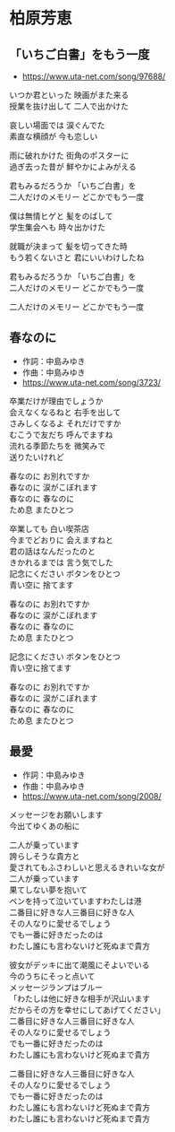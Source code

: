 
# 柏原芳恵

## 「いちご白書」をもう一度

* https://www.uta-net.com/song/97688/

いつか君といった 映画がまた来る<br>
授業を抜け出して 二人で出かけた<br>

哀しい場面では 涙ぐんでた<br>
素直な横顔が 今も恋しい<br>

雨に破れかけた 街角のポスターに<br>
過ぎ去った昔が 鮮やかによみがえる<br>

君もみるだろうか 「いちご白書」を<br>
二人だけのメモリー どこかでもう一度<br>

僕は無情ヒゲと 髪をのばして<br>
学生集会へも 時々出かけた<br>

就職が決まって 髪を切ってきた時<br>
もう若くないさと 君にいいわけしたね<br>

君もみるだろうか 「いちご白書」を<br>
二人だけのメモリー どこかでもう一度<br>

二人だけのメモリー どこかでもう一度<br>


## 春なのに

* 作詞：中島みゆき
* 作曲：中島みゆき
* https://www.uta-net.com/song/3723/

卒業だけが理由でしょうか<br>
会えなくなるねと 右手を出して<br>
さみしくなるよ それだけですか<br>
むこうで友だち 呼んでますね<br>
流れる季節たちを 微笑みで<br>
送りたいけれど<br>

春なのに お別れですか<br>
春なのに 涙がこぼれます<br>
春なのに 春なのに<br>
ため息 またひとつ<br>

卒業しても 白い喫茶店<br>
今までどおりに 会えますねと<br>
君の話はなんだったのと<br>
きかれるまでは 言う気でした<br>
記念にください ボタンをひとつ<br>
青い空に 捨てます<br>

春なのに お別れですか<br>
春なのに 涙がこぼれます<br>
春なのに 春なのに<br>
ため息 またひとつ<br>

記念にください ボタンをひとつ<br>
青い空に捨てます<br>

春なのに お別れですか<br>
春なのに 涙がこぼれます<br>
春なのに 春なのに<br>
ため息 またひとつ<br>


## 最愛

* 作詞：中島みゆき
* 作曲：中島みゆき
* https://www.uta-net.com/song/2008/

メッセージをお願いします<br>
今出てゆくあの船に<br>

二人が乗っています<br>
誇らしそうな貴方と<br>
愛されてもふさわしいと思えるきれいな女が<br>
二人が乗っています<br>
果てしない夢を抱いて<br>
ペンを持って泣いていますわたしは港<br>
二番目に好きな人三番目に好きな人<br>
その人なりに愛せるでしょう<br>
でも一番に好きだったのは<br>
わたし誰にも言わないけど死ぬまで貴方<br>

彼女がデッキに出て潮風にそよいでいる<br>
今のうちにそっと点いて<br>
メッセージランプはブルー<br>
「わたしは他に好きな相手が沢山います<br>
だからその方を幸せにしてあげてください」<br>
二番目に好きな人三番目に好きな人<br>
その人なりに愛せるでしょう<br>
でも一番に好きだったのは<br>
わたし誰にも言わないけど死ぬまで貴方<br>

二番目に好きな人三番目に好きな人<br>
その人なりに愛せるでしょう<br>
でも一番に好きだったのは<br>
わたし誰にも言わないけど死ぬまで貴方<br>
わたし誰にも言わないけど死ぬまで貴方<br>
